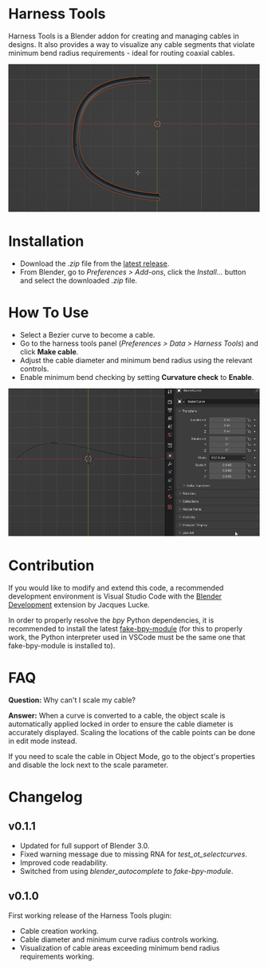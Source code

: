 # Harness Tools
Harness Tools is a Blender addon for creating and managing cables in designs. It also provides a way to visualize any cable segments that violate minimum bend radius requirements - ideal for routing coaxial cables.

![](docs/MinCurvatureDemo.gif)

# Installation
 - Download the *.zip* file from the [latest release](https://github.com/PhilBladen/BlenderHarnessTools/releases/latest).
 - From Blender, go to *Preferences > Add-ons*, click the *Install...* button and select the downloaded *.zip* file.

# How To Use
 - Select a Bezier curve to become a cable.
 - Go to the harness tools panel (*Preferences > Data > Harness Tools*) and click **Make cable**.
 - Adjust the cable diameter and minimum bend radius using the relevant controls.
 - Enable minimum bend checking by setting **Curvature check** to **Enable**.

![](docs/HowToUse.gif)

# Contribution
If you would like to modify and extend this code, a recommended development environment is Visual Studio Code with the [Blender Development](https://marketplace.visualstudio.com/items?itemName=JacquesLucke.blender-development) extension by Jacques Lucke.

In order to properly resolve the *bpy* Python dependencies, it is recommended to install the latest [fake-bpy-module](https://github.com/nutti/fake-bpy-module) (for this to properly work, the Python interpreter used in VSCode must be the same one that fake-bpy-module is installed to).

# FAQ
**Question:** Why can't I scale my cable?

**Answer:** When a curve is converted to a cable, the object scale is automatically applied locked in order to ensure the cable diameter is accurately displayed. Scaling the locations of the cable points can be done in edit mode instead.

If you need to scale the cable in Object Mode, go to the object's properties and disable the lock next to the scale parameter.

# Changelog
## v0.1.1
 - Updated for full support of Blender 3.0.
 - Fixed warning message due to missing RNA for *test_ot_selectcurves*.
 - Improved code readability.
 - Switched from using *blender_autocomplete* to *fake-bpy-module*.

## v0.1.0
First working release of the Harness Tools plugin:
- Cable creation working.
- Cable diameter and minimum curve radius controls working.
- Visualization of cable areas exceeding minimum bend radius requirements working.